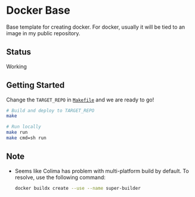 # Docker Base

Base template for creating docker. For docker, usually it will be tied to an
image in my public repository.

## Status

Working

## Getting Started

Change the `TARGET_REPO` in [`Makefile`](./Makefile) and we are ready to go!

```bash
# Build and deploy to TARGET_REPO
make

# Run locally
make run
make cmd=sh run
```

## Note

- Seems like Colima has problem with multi-platform build by default. To
  resolve, use the following command:

  ```bash
  docker buildx create --use --name super-builder
  ```
